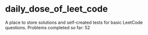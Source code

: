 # daily_dose_of_leet_code

A place to store solutions and self-created tests for basic LeetCode questions. Problems completed so far: 52
